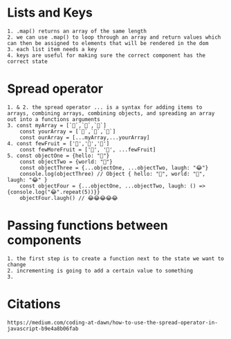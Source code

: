 # Lists and Keys
    1. .map() returns an array of the same length
    2. we can use .map() to loop through an array and return values which can then be assigned to elements that will be rendered in the dom
    3. each list item needs a key
    4. keys are useful for making sure the correct component has the correct state

# Spread operator
    1. & 2. the spread operator ... is a syntax for adding items to arrays, combining arrays, combining objects, and spreading an array out into a functions arguments
    3. const myArray = [`🤪`,`🐻`,`🎌`]
        const yourArray = [`🙂`,`🤗`,`🤩`]
        const ourArray = [...myArray,...yourArray]
    4. const fewFruit = ['🍏','🍊','🍌']
        const fewMoreFruit = ['🍉', '🍍', ...fewFruit]
    5. const objectOne = {hello: "🤪"}
        const objectTwo = {world: "🐻"}
        const objectThree = {...objectOne, ...objectTwo, laugh: "😂"}
        console.log(objectThree) // Object { hello: "🤪", world: "🐻", laugh: "😂" }
        const objectFour = {...objectOne, ...objectTwo, laugh: () => {console.log("😂".repeat(5))}}
        objectFour.laugh() // 😂😂😂😂😂

# Passing functions between components
    1. the first step is to create a function next to the state we want to change
    2. incrementing is going to add a certain value to something
    3.

# Citations
    https://medium.com/coding-at-dawn/how-to-use-the-spread-operator-in-javascript-b9e4a8b06fab